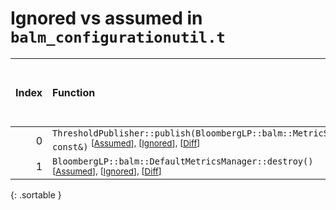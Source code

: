 # Ignored vs assumed in `balm_configurationutil.t`

<script src="../sorttable.js"></script>

|   Index | Function                                                                                                                                           |   Difference in number of lines |   Function size difference in bytes |   Number of lines in assumed build | Number of bytes in assumed build   |   Number of lines in ignored build | Number of bytes in ignored build   |
|--------:|:---------------------------------------------------------------------------------------------------------------------------------------------------|--------------------------------:|------------------------------------:|-----------------------------------:|:-----------------------------------|-----------------------------------:|:-----------------------------------|
|       0 | `ThresholdPublisher::publish(BloombergLP::balm::MetricSample const&)` <sup>\[[Assumed](0-assume)\], \[[Ignored](0-none)\], \[[Diff](0.diff.html)\] |                              -1 |                                   0 |                                416 | 4,211,696                          |                                416 | 4,211,696                          |
|       1 | `BloombergLP::balm::DefaultMetricsManager::destroy()` <sup>\[[Assumed](1-assume)\], \[[Ignored](1-none)\], \[[Diff](1.diff.html)\]                 |                              -7 |                                 -16 |                                 80 | 4,250,592                          |                                 96 | 4,250,992                          |
{: .sortable }
